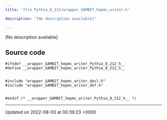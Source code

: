 ```yaml
---
title: 'file Pythia_8_212/wrapper_GAMBIT_hepmc_writer.h'

description: "[No description available]"

---
```







[No description available]




## Source code

```
#ifndef __wrapper_GAMBIT_hepmc_writer_Pythia_8_212_h__
#define __wrapper_GAMBIT_hepmc_writer_Pythia_8_212_h__


#include "wrapper_GAMBIT_hepmc_writer_decl.h"
#include "wrapper_GAMBIT_hepmc_writer_def.h"


#endif /* __wrapper_GAMBIT_hepmc_writer_Pythia_8_212_h__ */
```


-------------------------------

Updated on 2022-08-03 at 00:39:23 +0000
